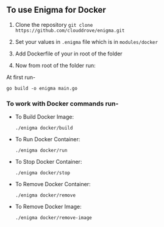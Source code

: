 ## To use Enigma for Docker

1. Clone the repository
`git clone https://github.com/clouddrove/enigma.git`

2. Set your values in `.enigma` file which is in `modules/docker`

3. Add Dockerfile of your in root of the folder

4. Now from root of the folder run:

At first run-
```
go build -o enigma main.go
```

### To work with Docker commands run-
- To Build Docker Image:
  ```
  ./enigma docker/build
  ```
- To Run Docker Container:
  ```
  ./enigma docker/run
  ```
- To Stop Docker Container:
  ```
  ./enigma docker/stop
  ```
- To Remove Docker Container:
  ```
  ./enigma docker/remove
  ```
- To Remove Docker Image:
  ```
  ./enigma docker/remove-image
  ```